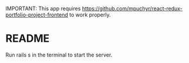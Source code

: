 IMPORTANT: This app requires https://github.com/mpuchyr/react-redux-portfolio-project-frontend to work properly.
# README

Run rails s in the terminal to start the server.


